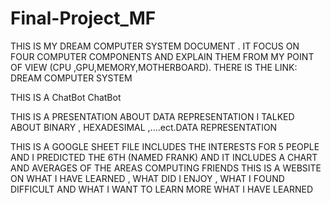 # Final-Project_MF

THIS IS MY DREAM COMPUTER SYSTEM DOCUMENT .
IT  FOCUS ON FOUR COMPUTER COMPONENTS AND EXPLAIN THEM FROM MY POINT OF VIEW (CPU ,GPU,MEMORY,MOTHERBOARD).
THERE IS THE LINK:  DREAM COMPUTER  SYSTEM 
 

THIS IS A ChatBot  ChatBot




THIS IS A PRESENTATION ABOUT  DATA REPRESENTATION I TALKED ABOUT BINARY , HEXADESIMAL ,....ect.DATA REPRESENTATION 


THIS IS A GOOGLE SHEET FILE INCLUDES THE INTERESTS FOR 5 PEOPLE AND I PREDICTED THE 6TH (NAMED FRANK) AND IT INCLUDES A CHART AND AVERAGES OF THE AREAS COMPUTING FRIENDS
THIS IS A WEBSITE ON WHAT I HAVE LEARNED , WHAT DID I ENJOY , WHAT I FOUND DIFFICULT AND WHAT I WANT TO LEARN MORE WHAT I HAVE LEARNED



